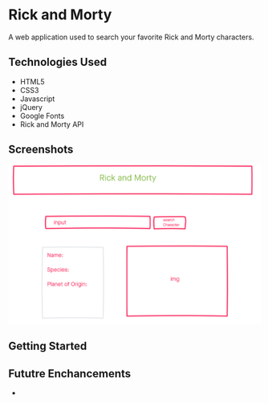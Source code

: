 # Rick and Morty
A web application used to search your favorite Rick and Morty characters.

## Technologies Used
- HTML5
- CSS3
- Javascript
- jQuery
- Google Fonts
- Rick and Morty API

## Screenshots

<img src='Rick-Morty-wireframe.png'>

## Getting Started

## Fututre Enchancements
- 